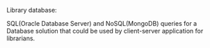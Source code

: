 Library database:

SQL(Oracle Database Server) and NoSQL(MongoDB) queries for a Database solution that could be used by client-server application for librarians.





